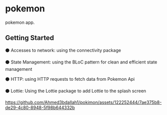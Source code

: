 # pokemon

pokemon app.

## Getting Started

⚫ Accesses to network: using the connectivity package

⚫ State Management: using the BLoC pattern for clean and efficient state management

⚫ HTTP: using HTTP requests to fetch data from Pokemon Api

⚫ Lottie: Using the Lottie package to add Lottie to the splash screen

https://github.com/Ahmed3bdallah1/pokimon/assets/122252444/7ae375b8-de29-4c80-8948-5f98b644332b

